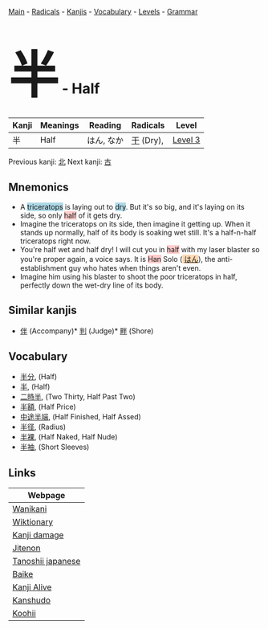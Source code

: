 <style> bigfont {font-size: 100px}</style>
[Main](../index.md) -
[Radicals](../radicals.md) -
[Kanjis](../kanjis.md) -
[Vocabulary](../vocabulary.md) -
[Levels](../levels.md) -
[Grammar](../grammar.md)
# <bigfont> 半</bigfont> - Half 

| Kanji | Meanings | Reading | Radicals | Level |
| --- | --- | --- | --- | --- |
| 半 | Half | はん, なか | [干](../radicals/干.md) (Dry),  | [Level 3](../levels/wk_level3.md) |

Previous kanji: [北](北.md) Next kanji: [古](古.md) 

## Mnemonics
 * A <span style="background-color:#ADD8E6"> triceratops</span> is laying out to <span style="background-color:#ADD8E6"> dry</span>. But it's so big, and it's laying on its side, so only <span style="background-color:#ffcccb"> half</span> of it gets dry.
* Imagine the triceratops on its side, then imagine it getting up. When it stands up normally, half of its body is soaking wet still. It's a half-n-half triceratops right now.
* You're half wet and half dry! I will cut you in <span style="background-color:#ffcccb"> half</span> with my laser blaster so you're proper again, a voice says. It is  <span style="background-color:#ffcccb"> Han</span> Solo (<span style="background-color:#fed8b1"> [はん](https://jisho.org/search/はん)</span>), the anti-establishment guy who hates when things aren't even.
* Imagine him using his blaster to shoot the poor triceratops in half, perfectly down the wet-dry line of its body.


## Similar kanjis
 * [伴](伴.md) (Accompany)* [判](判.md) (Judge)* [畔](畔.md) (Shore)


## Vocabulary
 * [半分](../vocabulary/半.md), (Half)
* [半](../vocabulary/半.md), (Half)
* [二時半](../vocabulary/半.md), (Two Thirty, Half Past Two)
* [半額](../vocabulary/半.md), (Half Price)
* [中途半端](../vocabulary/半.md), (Half Finished, Half Assed)
* [半径](../vocabulary/半.md), (Radius)
* [半裸](../vocabulary/半.md), (Half Naked, Half Nude)
* [半袖](../vocabulary/半.md), (Short Sleeves)



## Links 

| Webpage |
| --- |
| [Wanikani          ](https://www.wanikani.com/kanji/半) |
| [Wiktionary        ](https://en.wiktionary.org/wiki/半) |
| [Kanji damage      ](http://www.kanjidamage.com/kanji/search?utf8=✓&q=半) |
| [Jitenon           ](https://jitenon.com/kanji/半) |
| [Tanoshii japanese ](https://www.tanoshiijapanese.com/dictionary/kanji.cfm?k=半) |
| [Baike             ](https://baike.baidu.com/item/半) |
| [Kanji Alive       ](https://app.kanjialive.com/半) |
| [Kanshudo          ](https://www.kanshudo.com/searchmn?q=半) |
| [Koohii            ](https://kanji.koohii.com/study/kanji/半) |
